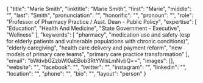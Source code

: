 {
  "title": "Marie Smith",
  "linktitle": "Marie Smith",
  "first": "Marie",
  "middle": "",
  "last": "Smith",
  "pronunciation": "",
  "honorific": "",
  "pronoun": "",
  "role": "Professor of Pharmacy Practice /  Asst. Dean  - Public Policy",
  "expertise": [
    "Education",
    "Health And Medicine",
    "State Government - Executive",
    "Wellness"
  ],
  "keywords": [
    "pharmacy",
    "medication use and safety (esp for elderly patients and vulnerable populations with chronic conditions)",
    "elderly caregiving",
    "health care delivery and payment reform",
    "new models of primary care teams",
    "primary care practice transformation"
  ],
  "email": "bWdvbGZzbWl0aEBob3RtYWlsLmNvbQ==",
  "images": [],
  "website": "",
  "facebook": "",
  "twitter": "",
  "instagram": "",
  "linkedin": "",
  "location": "",
  "phone": "",
  "bio": "",
  "layout": "person"
}